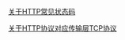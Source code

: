 
[关于HTTP常见状态码](https://www.songbenblog.com/pages/261545/#_2xx-sucess-%E6%88%90%E5%8A%9F%E7%8A%B6%E6%80%81%E7%A0%81)

[关于HTTP协议对应传输层TCP协议](https://www.songbenblog.com/pages/789d2a/)